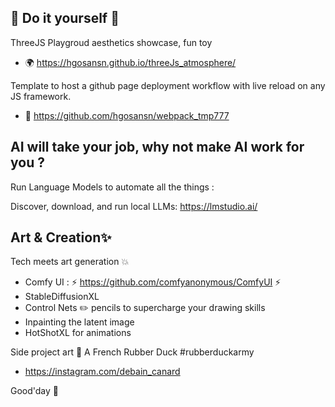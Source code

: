 
## 🔭 Do it yourself 🌱

ThreeJS Playgroud aesthetics showcase, fun toy

- 🌍 https://hgosansn.github.io/threeJs_atmosphere/

Template to host a github page deployment workflow with live reload on any JS framework.

- 🔧 https://github.com/hgosansn/webpack_tmp777

## AI will take your job, why not make AI work for you ?

Run Language Models to automate all the things :

Discover, download, and run local LLMs: https://lmstudio.ai/

## Art & Creation✨

Tech meets art generation 💥

- Comfy UI : ⚡ https://github.com/comfyanonymous/ComfyUI ⚡
- StableDiffusionXL
- Control Nets ✏️ pencils to supercharge your drawing skills
- Inpainting the latent image
- HotShotXL for animations

Side project art 🐥
A French Rubber Duck #rubberduckarmy
- https://instagram.com/debain_canard

Good'day 👋

<!--
**hgosansn/hgosansn** is a ✨ _special_ ✨ repository because its `README.md` (this file) appears on your GitHub profile.

Here are some ideas to get you started:

- 🔭 I’m currently working on ...
- 🌱 I’m currently learning ...
- 👯 I’m looking to collaborate on ...
- 🤔 I’m looking for help with ...
- 💬 Ask me about ...
- 📫 How to reach me: ...
- 😄 Pronouns: ...
- ⚡ Fun fact: ...
-->

